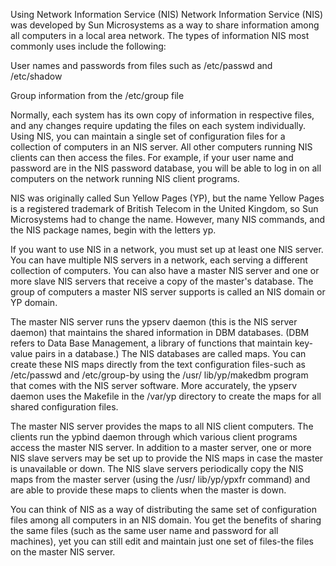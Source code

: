
Using Network Information Service (NIS)
Network Information Service (NIS) was developed by Sun Microsystems as a way to share information among all computers in a local area network. The types of information NIS most commonly uses include the following:

User names and passwords from files such as /etc/passwd and /etc/shadow

Group information from the /etc/group file

Normally, each system has its own copy of information in respective files, and any changes require updating the files on each system individually. Using NIS, you can maintain a single set of configuration files for a collection of computers in an NIS server. All other computers running NIS clients can then access the files. For example, if your user name and password are in the NIS password database, you will be able to log in on all computers on the network running NIS client programs.


NIS was originally called Sun Yellow Pages (YP), but the name Yellow Pages is a registered trademark of British Telecom in the United Kingdom, so Sun Microsystems had to change the name. However, many NIS commands, and the NIS package names, begin with the letters yp.

If you want to use NIS in a network, you must set up at least one NIS server. You can have multiple NIS servers in a network, each serving a different collection of computers. You can also have a master NIS server and one or more slave NIS servers that receive a copy of the master's database. The group of computers a master NIS server supports is called an NIS domain or YP domain.

The master NIS server runs the ypserv daemon (this is the NIS server daemon) that maintains the shared information in DBM databases. (DBM refers to Data Base Management, a library of functions that maintain key-value pairs in a database.) The NIS databases are called maps. You can create these NIS maps directly from the text configuration files-such as /etc/passwd and /etc/group-by using the /usr/ lib/yp/makedbm program that comes with the NIS server software. More accurately, the ypserv daemon uses the Makefile in the /var/yp directory to create the maps for all shared configuration files.

The master NIS server provides the maps to all NIS client computers. The clients run the ypbind daemon through which various client programs access the master NIS server. In addition to a master server, one or more NIS slave servers may be set up to provide the NIS maps in case the master is unavailable or down. The NIS slave servers periodically copy the NIS maps from the master server (using the /usr/ lib/yp/ypxfr command) and are able to provide these maps to clients when the master is down.

You can think of NIS as a way of distributing the same set of configuration files among all computers in an NIS domain. You get the benefits of sharing the same files (such as the same user name and password for all machines), yet you can still edit and maintain just one set of files-the files on the master NIS server.
